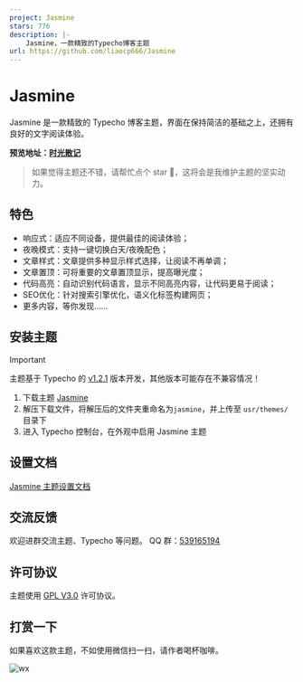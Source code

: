 ```yaml
---
project: Jasmine
stars: 776
description: |-
    Jasmine，一款精致的Typecho博客主题
url: https://github.com/liaocp666/Jasmine
---
```


# Jasmine

Jasmine 是一款精致的 Typecho 博客主题，界面在保持简洁的基础之上，还拥有良好的文字阅读体验。

**预览地址：[时光散记](https://www.sanji.one/)**

> 如果觉得主题还不错，请帮忙点个 star 🌟，这将会是我维护主题的坚实动力。


## 特色

* 响应式：适应不同设备，提供最佳的阅读体验；
* 夜晚模式：支持一键切换白天/夜晚配色；
* 文章样式：文章提供多种显示样式选择，让阅读不再单调；
* 文章置顶：可将重要的文章置顶显示，提高曝光度；
* 代码高亮：自动识别代码语言，显示不同高亮内容，让代码更易于阅读；
* SEO优化：针对搜索引擎优化，语义化标签构建网页；
* 更多内容，等你发现……

## 安装主题

> [!IMPORTANT]  
> 主题基于 Typecho 的 [v1.2.1](https://github.com/typecho/typecho/releases/tag/v1.2.1) 版本开发，其他版本可能存在不兼容情况！

1. 下载主题 [Jasmine](https://github.com/liaocp666/Jasmine/archive/refs/heads/main.zip)
2. 解压下载文件，将解压后的文件夹重命名为`jasmine`，并上传至 `usr/themes/` 目录下
3. 进入 Typecho 控制台，在外观中启用 Jasmine 主题

## 设置文档

[Jasmine 主题设置文档](https://gitee.com/LiaoChunping/Jasmine/wikis/Home)

## 交流反馈

欢迎进群交流主题、Typecho 等问题。 QQ 群：[539165194](https://qm.qq.com/cgi-bin/qm/qr?k=oXM0EmLxXmgKfE1UDRlBY-g7Rkrx30oL&jump_from=webapi&authKey=uQdwWraveNKYBm/BQs88WXkNagEUr9tCkf/gbdQ9FasOviKYVhUd/wUME0q0AtnI)

## 许可协议

主题使用 [GPL V3.0](https://github.com/liaocp666/theme-jasmine/blob/main/LICENSE) 许可协议。

## 打赏一下

如果喜欢这款主题，不如使用微信扫一扫，请作者喝杯咖啡。

![wx](https://user-images.githubusercontent.com/27202776/227807562-5340971b-a292-4c70-afbb-1a7d242e46db.jpg)

